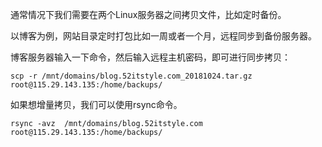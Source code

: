通常情况下我们需要在两个Linux服务器之间拷贝文件，比如定时备份。


以博客为例，网站目录定时打包比如一周或者一个月，远程同步到备份服务器。


博客服务器输入一下命令，然后输入远程主机密码，即可进行同步拷贝：
```
scp -r /mnt/domains/blog.52itstyle.com_20181024.tar.gz  root@115.29.143.135:/home/backups/
```

如果想增量拷贝，我们可以使用rsync命令。


```
rsync -avz  /mnt/domains/blog.52itstyle.com  root@115.29.143.135:/home/backups/
```



